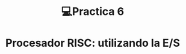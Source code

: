 <h1 align="center"> 💻Practica 6</h1>

<h1 align="center"> Procesador RISC: utilizando la E/S</h1>


